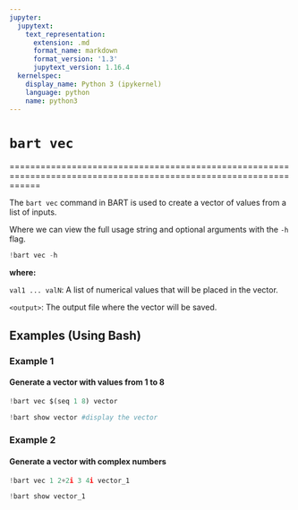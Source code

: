 ```yaml
---
jupyter:
  jupytext:
    text_representation:
      extension: .md
      format_name: markdown
      format_version: '1.3'
      jupytext_version: 1.16.4
  kernelspec:
    display_name: Python 3 (ipykernel)
    language: python
    name: python3
---
```


# `bart vec`

==================================================================================================================

The `bart vec` command in BART is used to create a vector of values from a list of inputs.

Where we can view the full usage string and optional arguments with the `-h` flag.

```python
!bart vec -h
```

**where:**

`val1 ... valN`: A list of numerical values that will be placed in the vector.

`<output>`: The output file where the vector will be saved.


## Examples (Using Bash)


### Example 1

#### Generate a vector with values from 1 to 8 

```python
!bart vec $(seq 1 8) vector
```

```python
!bart show vector #display the vector
```

### Example 2

#### Generate a vector with complex numbers 

```python
!bart vec 1 2+2i 3 4i vector_1
```

```python
!bart show vector_1
```

```python

```

```python

```
